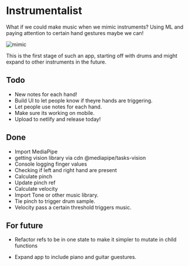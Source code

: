 # Instrumentalist

What if we could make music when we mimic instruments?
Using ML and paying attention to certain hand gestures maybe we can!

![mimic](https://media4.giphy.com/media/v1.Y2lkPTc5MGI3NjExdW10YjBjb3FmOGk0d2owNDB2Y2d4MXg1c2tqd2xrMTJ6azRjejhyeiZlcD12MV9pbnRlcm5hbF9naWZfYnlfaWQmY3Q9Zw/wpu0lK7V0sSB3bsUdo/giphy.gif)

This is the first stage of such an app, starting off with drums and might expand to other instruments in the future.

## Todo

- New notes for each hand!
- Build UI to let people know if theyre hands are triggering.
- Let people use notes for each hand.
- Make sure its working on mobile.
- Upload to netlify and release today!

## Done

- Import MediaPipe
- getting vision library via cdn @mediapipe/tasks-vision
- Console logging finger values
- Checking if left and right hand are present
- Calculate pinch
- Update pinch ref
- Calculate velocity
- Import Tone or other music library.
- Tie pinch to trigger drum sample.
- Velocity pass a certain threshold triggers music.

## For future

- Refactor refs to be in one state to make it simpler to mutate in child functions

- Expand app to include piano and guitar guestures.
